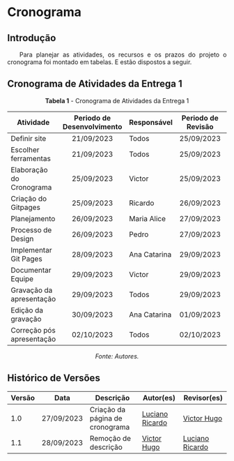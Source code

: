 # Cronograma

## Introdução
<p style="text-align: justify;">&emsp;&emsp;Para planejar as atividades, os recursos e os prazos do projeto o cronograma foi montado em tabelas. E estão dispostos a seguir. </p>

## Cronograma de Atividades da Entrega 1
<center>

**Tabela 1** - Cronograma de Atividades da Entrega 1

| Atividade                 | Periodo de Desenvolvimento | Responsável  | Periodo de Revisão | Revisores   |
| ------------------------- | :------------------------: | ------------ | :----------------: | ----------- |
| Definir site              |         21/09/2023         | Todos        |     25/09/2023     | Todos       |
| Escolher ferramentas      |         21/09/2023         | Todos        |     25/09/2023     | Todos       |
| Elaboração do Cronograma  |         25/09/2023         | Victor       |     25/09/2023     | Todos       |
| Criação do Gitpages       |         25/09/2023         | Ricardo      |     26/09/2023     | Maria Alice |
| Planejamento              |         26/09/2023         | Maria Alice  |     27/09/2023     | Gustavo     |
| Processo de Design        |         26/09/2023         | Pedro        |     27/09/2023     | Harry       |
| Implementar Git Pages     |         28/09/2023         | Ana Catarina |     29/09/2023     | Pedro       |
| Documentar Equipe         |         29/09/2023         | Victor       |     29/09/2023     | Todos       |
| Gravação da apresentação  |         29/09/2023         | Todos        |     29/09/2023     | Todos       |
| Edição da gravação        |         30/09/2023         | Ana Catarina |     01/09/2023     | Todos       |
| Correção pós apresentação |         02/10/2023         | Todos        |     02/10/2023     | Todos       |

_Fonte: Autores._

</center>

## Histórico de Versões

| Versão | Data       | Descrição                         | Autor(es)                                       | Revisor(es) |
| ------ | ---------- | --------------------------------- | ----------------------------------------------- | ----------- |
| 1.0    | 27/09/2023 | Criação da página de cronograma   | [Luciano Ricardo](https://github.com/l-ricardo) | [Victor Hugo](https://github.com/ViictorHugoo)|
| 1.1    | 28/09/2023 | Remoção de descrição              | [Victor Hugo](https://github.com/ViictorHugoo)  | [Luciano Ricardo](https://github.com/l-ricardo)     |

